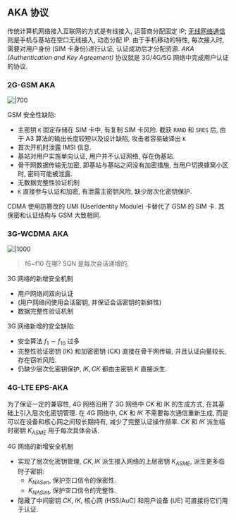 ## AKA 协议

传统计算机网络接入互联网的方式是有线接入, 运营商分配固定 IP; [无线网络通信](../../../../HardWare/无线通信技术.md)则是手机与基站在空口无线接入, 动态分配 IP. 由于手机移动的特性, 每次接入时, 需要对用户身份 (SIM 卡身份)进行认证, 认证成功后才分配资源. *AKA (Authentication and Key Agreement)*  协议就是 3G/4G/5G 网络中完成用户认证的协议.

### 2G-GSM AKA

![|700](../../../../attach/无线通信网络_2G-GSM-AKA协议.avif)

GSM 安全性缺陷:
- 主密钥 `K` 固定存储在 SIM 卡中, 有复制 SIM 卡风险. 截获 `RAND` 和 `SRES` 后, 由于 A3 算法的输出长度较短以及设计缺陷, 攻击者容易破译出 `K`
- 首次开机时泄露 IMSI 信息.
- 基站对用户实施单向认证, 用户并不认证网络, 存在伪基站.
- 骨干网数据传输无加密, 即基站与基站之间没有加密措施, 当用户切换蜂窝小区时, 密码可能被泄露.
- 无数据完整性验证机制
- `K` 直接参与认证和加密, 有泄露主密钥风险, 缺少层次化密钥保护. 

CDMA 使用防篡改的 UMI (UserIdentity Module) 卡替代了 GSM 的 SIM 卡. 其保密和认证结构与 GSM 大致相同.

### 3G-WCDMA AKA

![|1000](../../../../attach/无线通信网络_3G_AKA协议.avif)

> f6~f10 在哪? SQN 是每次会话递增的, 

3G 网络的新增安全机制
- 用户网络间双向认证
- (用户网络间使用会话密钥, 并保证会话密钥的新鲜性)
- 数据完整性验证机制

3G 网络新增的安全缺陷:
- 安全算法 $f_{1}\sim f_{10}$ 过多
- 完整性验证密钥 (IK) 和加密密钥 (CK) 直接在骨干网传输, 并且认证向量较长, 存在窃听风险.
- 仍缺少层次化密钥保护, $IK,CK$ 都由主密钥 $K$ 直接派生.

### 4G-LTE EPS-AKA

为了保证一定的兼容性, 4G 网络沿用了 3G 网络中 CK 和 IK 的生成方式, 在其基础上引入层次化密钥管理. 在 4G 网络中, $CK$ 和 $IK$ 不需要每次通信重新生成, 而是可以在设备和核心网之间较长期持有, 减少了完整认证操作频率. $CK$ 和 $IK$ 派生临时密钥 $K_{ASME}$ 用于每次具体会话.

4G 网络的新增安全机制
- 实现了层次化密钥管理, $CK,IK$ 派生接入网络的上层密钥 $K_{ASME}$, 派生更多临时子密钥:
	- $K_{NASen}$, 保护空口信令的保密性.
	- $K_{NASint}$, 保护空口信令的完整性.
- 隐藏了中间密钥 $CK$, $IK$, 核心网 (HSS/AuC) 和用户设备 (UE) 可直接将它们用于认证.
